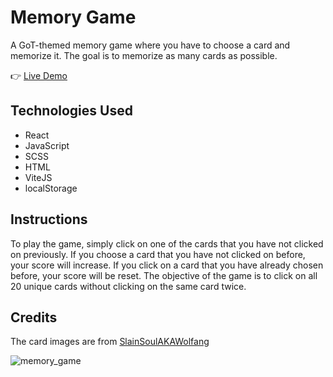 # Memory Game

A GoT-themed memory game where you have to choose a card and memorize it. The goal is to memorize as many cards as possible.

:point_right: [Live Demo](https://rimasem.github.io/memory-game/)

## Technologies Used
- React
- JavaScript
- SCSS
- HTML
- ViteJS
- localStorage

## Instructions
To play the game, simply click on one of the cards that you have not clicked on previously. If you choose a card that you have not clicked on before, your score will increase. If you click on a card that you have already chosen before, your score will be reset. The objective of the game is to click on all 20 unique cards without clicking on the same card twice.

## Credits 
The card images are from [SlainSoulAKAWolfang](https://br.pinterest.com/SlainsoulAKAWolfang/game-of-thrones-all-houses/)

![memory_game](https://user-images.githubusercontent.com/98835134/218689846-f3b17596-84d6-4b61-baf1-15c538eb88f5.png)
